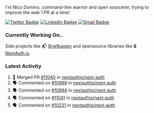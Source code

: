 
I'm Nico Domino, command-line warrior and open sourcerer, trying to improve the web 1 PR at a time!

[![Twitter Badge](https://img.shields.io/badge/-@ndom91-1ca0f1?style=flat-square&labelColor=1ca0f1&logo=twitter&logoColor=white&link=https://twitter.com/ndom91)](https://twitter.com/ndom91) [![Linkedin Badge](https://img.shields.io/badge/-ndom91-blue?style=flat-square&logo=Linkedin&logoColor=white&link=https://www.linkedin.com/in/ndom91/)](https://www.linkedin.com/in/ndom91/) [![Gmail Badge](https://img.shields.io/badge/-yo@ndo.dev-c14438?style=flat-square&logo=mail.ru&logoColor=white&link=mailto:yo@ndo.dev)](mailto:yo@ndo.dev)

### Currently Working On..

Side projects like 📬 [Briefkasten](https://briefkastenhq.com) and opensource libraries like 🔒 [NextAuth.js](https://github.com/nextauthjs/next-auth).

<!--START_SECTION_PROFILE_VIEWS:readme-info-->
<!--END_SECTION_PROFILE_VIEWS:readme-info-->

<!--START_SECTION_DAILY_COMMIT:readme-info-->
<!--END_SECTION_DAILY_COMMIT:readme-info-->

<!--START_SECTION_WEEKLY_COMMIT:readme-info-->
<!--END_SECTION_WEEKLY_COMMIT:readme-info-->

### Latest Activity

<!--START_SECTION:activity-->
1. 🎉 Merged PR [#11040](https://github.com/nextauthjs/next-auth/pull/11040) in [nextauthjs/next-auth](https://github.com/nextauthjs/next-auth)
2. 🗣 Commented on [#10999](https://github.com/nextauthjs/next-auth/issues/10999#issuecomment-2141808337) in [nextauthjs/next-auth](https://github.com/nextauthjs/next-auth)
3. 🗣 Commented on [#10994](https://github.com/nextauthjs/next-auth/pull/10994#issuecomment-2141799771) in [nextauthjs/next-auth](https://github.com/nextauthjs/next-auth)
4. 🗣 Commented on [#11041](https://github.com/nextauthjs/next-auth/pull/11041#issuecomment-2141775051) in [nextauthjs/next-auth](https://github.com/nextauthjs/next-auth)
5. 🗣 Commented on [#10231](https://github.com/nextauthjs/next-auth/pull/10231#issuecomment-2141758870) in [nextauthjs/next-auth](https://github.com/nextauthjs/next-auth)
<!--END_SECTION:activity-->
